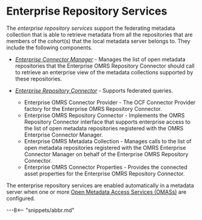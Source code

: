 <!-- SPDX-License-Identifier: CC-BY-4.0 -->
<!-- Copyright Contributors to the ODPi Egeria project. -->

# Enterprise Repository Services

The *enterprise repository services* support the federating metadata collection that is able to retrieve metadata from all the repositories that are members of the cohort(s) that the local metadata server belongs to.  They include the following components.

* *[Enterprise Connector Manager](/services/omrs/component-descriptions/enterprise-connector-manager)* - Manages the list of open metadata repositories that the Enterprise OMRS Repository Connector should call to retrieve an enterprise view of the metadata collections supported by these repositories.

* *[Enterprise Repository Connector](/services/omrs/component-descriptions/enterprise-repository-connector)* - Supports federated queries.

   * Enterprise OMRS Connector Provider - The OCF Connector Provider factory for the Enterprise OMRS Repository Connector.
   * Enterprise OMRS Repository Connector - Implements the OMRS Repository Connector interface that supports enterprise access to the list of open metadata repositories registered with the OMRS Enterprise Connector Manager.
   * Enterprise OMRS Metadata Collection - Manages calls to the list of open metadata repositories registered with the OMRS Enterprise Connector Manager on behalf of the Enterprise OMRS Repository Connector.
   * Enterprise OMRS Connector Properties - Provides the connected asset properties for the Enterprise OMRS Repository Connector.
  
The enterprise repository services are enabled automatically in a metadata server when one or more [Open Metadata Access Services (OMASs)](/services/omas) are configured.



---8<-- "snippets/abbr.md"


